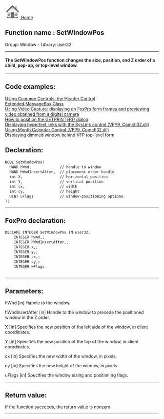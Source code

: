 [<img src="../../images/home.png"> Home ](https://github.com/VFPX/Win32API)  

## Function name : SetWindowPos
Group: Window - Library: user32    
***  


#### The SetWindowPos function changes the size, position, and Z order of a child, pop-up, or top-level window.
***  


## Code examples:
[Using Common Controls: the Header Control](../../samples/sample_298.md)  
[Extended MessageBox Class](../../samples/sample_418.md)  
[Using Video Capture: displaying on FoxPro form frames and previewing video obtained from a digital camera](../../samples/sample_437.md)  
[How to position the GETPRINTER() dialog](../../samples/sample_482.md)  
[Displaying hypertext links with the SysLink control (VFP9, Comctl32.dll)](../../samples/sample_559.md)  
[Using Month Calendar Control (VFP9, Comctl32.dll)](../../samples/sample_560.md)  
[Displaying dimmed window behind VFP top-level form](../../samples/sample_578.md)  

## Declaration:
```foxpro  
BOOL SetWindowPos(
  HWND hWnd,             // handle to window
  HWND hWndInsertAfter,  // placement-order handle
  int X,                 // horizontal position
  int Y,                 // vertical position
  int cx,                // width
  int cy,                // height
  UINT uFlags            // window-positioning options
);  
```  
***  


## FoxPro declaration:
```foxpro  
DECLARE INTEGER SetWindowPos IN user32;
	INTEGER hwnd,;
	INTEGER hWndInsertAfter,;
	INTEGER x,;
	INTEGER y,;
	INTEGER cx,;
	INTEGER cy,;
	INTEGER wFlags
  
```  
***  


## Parameters:
hWnd 
[in] Handle to the window. 

hWndInsertAfter 
[in] Handle to the window to precede the positioned window in the Z order. 

X 
[in] Specifies the new position of the left side of the window, in client coordinates. 

Y 
[in] Specifies the new position of the top of the window, in client coordinates. 

cx 
[in] Specifies the new width of the window, in pixels. 

cy 
[in] Specifies the new height of the window, in pixels. 

uFlags 
[in] Specifies the window sizing and positioning flags.

  
***  


## Return value:
If the function succeeds, the return value is nonzero.  
***  

